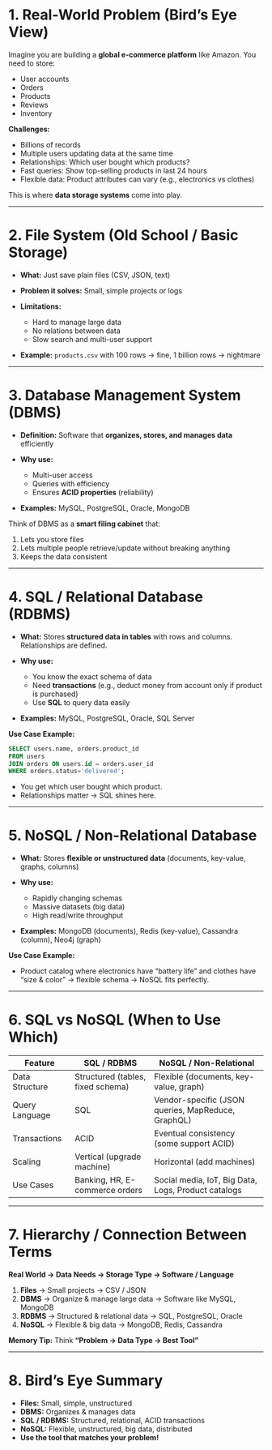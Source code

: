 # **1. Real-World Problem (Bird’s Eye View)**

Imagine you are building a **global e-commerce platform** like Amazon. You need to store:

* User accounts
* Orders
* Products
* Reviews
* Inventory

**Challenges:**

* Billions of records
* Multiple users updating data at the same time
* Relationships: Which user bought which products?
* Fast queries: Show top-selling products in last 24 hours
* Flexible data: Product attributes can vary (e.g., electronics vs clothes)

This is where **data storage systems** come into play.

---

# **2. File System (Old School / Basic Storage)**

* **What:** Just save plain files (CSV, JSON, text)
* **Problem it solves:** Small, simple projects or logs
* **Limitations:**

  * Hard to manage large data
  * No relations between data
  * Slow search and multi-user support
* **Example:** `products.csv` with 100 rows → fine, 1 billion rows → nightmare

---

# **3. Database Management System (DBMS)**

* **Definition:** Software that **organizes, stores, and manages data** efficiently
* **Why use:**

  * Multi-user access
  * Queries with efficiency
  * Ensures **ACID properties** (reliability)
* **Examples:** MySQL, PostgreSQL, Oracle, MongoDB

Think of DBMS as a **smart filing cabinet** that:

1. Lets you store files
2. Lets multiple people retrieve/update without breaking anything
3. Keeps the data consistent

---

# **4. SQL / Relational Database (RDBMS)**

* **What:** Stores **structured data in tables** with rows and columns. Relationships are defined.
* **Why use:**

  * You know the exact schema of data
  * Need **transactions** (e.g., deduct money from account only if product is purchased)
  * Use **SQL** to query data easily
* **Examples:** MySQL, PostgreSQL, Oracle, SQL Server

**Use Case Example:**

```sql
SELECT users.name, orders.product_id
FROM users
JOIN orders ON users.id = orders.user_id
WHERE orders.status='delivered';
```

* You get which user bought which product.
* Relationships matter → SQL shines here.

---

# **5. NoSQL / Non-Relational Database**

* **What:** Stores **flexible or unstructured data** (documents, key-value, graphs, columns)
* **Why use:**

  * Rapidly changing schemas
  * Massive datasets (big data)
  * High read/write throughput
* **Examples:** MongoDB (documents), Redis (key-value), Cassandra (column), Neo4j (graph)

**Use Case Example:**

* Product catalog where electronics have “battery life” and clothes have “size & color” → flexible schema → NoSQL fits perfectly.

---

# **6. SQL vs NoSQL (When to Use Which)**

| Feature        | SQL / RDBMS                       | NoSQL / Non-Relational                              |
| -------------- | --------------------------------- | --------------------------------------------------- |
| Data Structure | Structured (tables, fixed schema) | Flexible (documents, key-value, graph)              |
| Query Language | SQL                               | Vendor-specific (JSON queries, MapReduce, GraphQL)  |
| Transactions   | ACID                              | Eventual consistency (some support ACID)            |
| Scaling        | Vertical (upgrade machine)        | Horizontal (add machines)                           |
| Use Cases      | Banking, HR, E-commerce orders    | Social media, IoT, Big Data, Logs, Product catalogs |

---

# **7. Hierarchy / Connection Between Terms**

**Real World → Data Needs → Storage Type → Software / Language**

1. **Files** → Small projects → CSV / JSON
2. **DBMS** → Organize & manage large data → Software like MySQL, MongoDB
3. **RDBMS** → Structured & relational data → SQL, PostgreSQL, Oracle
4. **NoSQL** → Flexible & big data → MongoDB, Redis, Cassandra

**Memory Tip:** Think **“Problem → Data Type → Best Tool”**

---

# **8. Bird’s Eye Summary**

* **Files:** Small, simple, unstructured
* **DBMS:** Organizes & manages data
* **SQL / RDBMS:** Structured, relational, ACID transactions
* **NoSQL:** Flexible, unstructured, big data, distributed
* **Use the tool that matches your problem!**